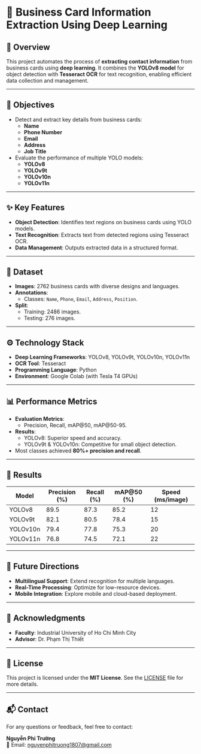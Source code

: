 # 📝 Business Card Information Extraction Using Deep Learning

## 🌟 Overview

This project automates the process of **extracting contact information** from business cards using **deep learning**. It combines the **YOLOv8 model** for object detection with **Tesseract OCR** for text recognition, enabling efficient data collection and management.

---

## 🎯 Objectives

- Detect and extract key details from business cards:
  - **Name**
  - **Phone Number**
  - **Email**
  - **Address**
  - **Job Title**
- Evaluate the performance of multiple YOLO models:
  - **YOLOv8**
  - **YOLOv9t**
  - **YOLOv10n**
  - **YOLOv11n**

---

## ✨ Key Features

- **Object Detection**: Identifies text regions on business cards using YOLO models.
- **Text Recognition**: Extracts text from detected regions using Tesseract OCR.
- **Data Management**: Outputs extracted data in a structured format.

---

## 📂 Dataset

- **Images**: 2762 business cards with diverse designs and languages.
- **Annotations**:
  - Classes: `Name`, `Phone`, `Email`, `Address`, `Position`.
- **Split**:
  - Training: 2486 images.
  - Testing: 276 images.

---

## ⚙️ Technology Stack

- **Deep Learning Frameworks**: YOLOv8, YOLOv9t, YOLOv10n, YOLOv11n
- **OCR Tool**: Tesseract
- **Programming Language**: Python
- **Environment**: Google Colab (with Tesla T4 GPUs)

---

## 📊 Performance Metrics

- **Evaluation Metrics**:
  - Precision, Recall, mAP@50, mAP@50-95.
- **Results**:
  - YOLOv8: Superior speed and accuracy.
  - YOLOv9t & YOLOv10n: Competitive for small object detection.
- Most classes achieved **80%+ precision and recall**.

---

## 🚀 Results

| **Model**    | **Precision (%)** | **Recall (%)** | **mAP@50 (%)** | **Speed (ms/image)** |
|--------------|-------------------|----------------|----------------|----------------------|
| YOLOv8       | 89.5              | 87.3           | 85.2           | 12                   |
| YOLOv9t      | 82.1              | 80.5           | 78.4           | 15                   |
| YOLOv10n     | 79.4              | 77.8           | 75.3           | 20                   |
| YOLOv11n     | 76.8              | 74.5           | 72.1           | 22                   |

---

## 🔮 Future Directions

- **Multilingual Support**: Extend recognition for multiple languages.
- **Real-Time Processing**: Optimize for low-resource devices.
- **Mobile Integration**: Explore mobile and cloud-based deployment.

---

## 🙏 Acknowledgments

- **Faculty**: Industrial University of Ho Chi Minh City
- **Advisor**: Dr. Phạm Thị Thiết

---

## 📜 License

This project is licensed under the **MIT License**. See the [LICENSE](LICENSE) file for more details.

---

## 📬 Contact

For any questions or feedback, feel free to contact:

**Nguyễn Phi Trường**  
📧 Email: nguyenphitruong1807@gmail.com  
